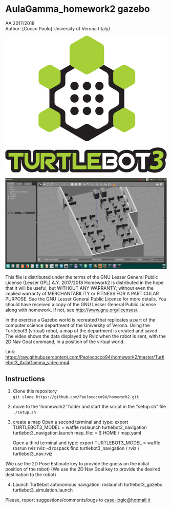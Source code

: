 # AulaGamma_homework2 gazebo
AA 2017/2018<br>
Author: [Cocco Paolo]
University of Verona (Italy)

![aula_gamma homework2](https://github.com/Paolococco94/homework2/blob/master/images/logo_turtlebot3.png)

![aula_gamma homework2](https://github.com/Paolococco94/homework2/blob/master/images/AulaGamma.png)

This file is distributed under the terms of the GNU Lesser General Public License (Lesser GPL) A.Y. 2017/2018
Homework2 is distributed in the hope that it will be useful, but WITHOUT ANY WARRANTY; without even the implied warranty of MERCHANTABILITY or FITNESS FOR A PARTICULAR PURPOSE. See the GNU Lesser General Public License for more details.
You should have received a copy of the GNU Lesser General Public License along with homework. If not, see http://www.gnu.org/licenses/.



In the exercise a Gazebo world is recreated that replicates a part of the computer science department of the University of Verona.
Using the Turtlebot3 (virtual) robot, a map of the department is created and saved.
The video shows the data displayed by Rviz when the robot is sent, with the 2D Nav Goal command, in a position of the virtual world.

Link: https://raw.githubusercontent.com/Paolococco94/homework2/master/Turtlebot3_AulaGamma_video.mp4



## Instructions

1. Clone this repository<br>
```git clone https://github.com/Paolococco94/homework2.git```

2. move to the 'homework2' folder and start the script in the "setup.sh" file<br>
```./setup.sh```

3. create a map 
	Open a second terminal and type: 
		export TURTLEBOT3_MODEL = waffle 
		roslaunch turtlebot3_navigation turtlebot3_navigation.launch map_file: = $ HOME / map.yaml

	Open a third terminal and type:
		export TURTLEBOT3_MODEL = waffle 
		rosrun rviz rviz -d rospack find turtlebot3_navigation / rviz / turtlebot3_nav.rviz

 (We use the 2D Pose Estimate key to provide the guess on the initial position of the robot)
 (We use the 2D Nav Goal key to provide the desired destination to the robot)



4. Launch Turtlebot autonomous navigation:
	roslaunch turtlebot3_gazebo turtlebot3_simulation.launch





Please, report suggestions/comments/bugs to case-logic@hotmail.it
